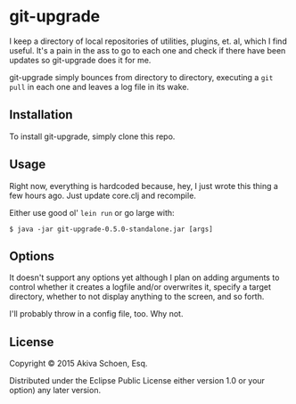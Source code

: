 # git-upgrade

I keep a directory of local repositories of utilities, plugins, et. al, which I find useful. It's a pain in the ass to go to each one and check if there have been updates so git-upgrade does it for me.

git-upgrade simply bounces from directory to directory, executing a `git pull` in each one and leaves a log file in its wake.

## Installation

To install git-upgrade, simply clone this repo.

## Usage

Right now, everything is hardcoded because, hey, I just wrote this thing a few hours ago. Just update core.clj and recompile.

Either use good ol' `lein run` or go large with:

    $ java -jar git-upgrade-0.5.0-standalone.jar [args]

## Options

It doesn't support any options yet although I plan on adding arguments to control whether it creates a logfile and/or overwrites it, specify a target directory, whether to not display anything to the screen, and so forth.

I'll probably throw in a config file, too. Why not.


## License

Copyright © 2015 Akiva Schoen, Esq.

Distributed under the Eclipse Public License either version 1.0 or your option) any later version.
